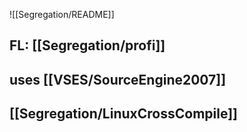 ![[Segregation/README]]

## FL: [[Segregation/profi]]

## uses [[VSES/SourceEngine2007]]

## [[Segregation/LinuxCrossCompile]]